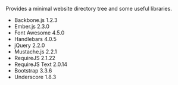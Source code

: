 Provides a minimal website directory tree and some useful libraries.

* Backbone.js 1.2.3
* Ember.js 2.3.0
* Font Awesome 4.5.0
* Handlebars 4.0.5
* jQuery 2.2.0
* Mustache.js 2.2.1
* RequireJS 2.1.22
* RequireJS Text 2.0.14
* Bootstrap 3.3.6
* Underscore 1.8.3
